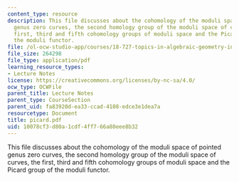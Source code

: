 ```yaml
---
content_type: resource
description: This file discusses about the cohomology of the moduli space of pointed
  genus zero curves, the second homology group of the moduli space of curves, the
  first, third and fifth cohomology groups of moduli space and the Picard group of
  the moduli functor.
file: /ol-ocw-studio-app/courses/18-727-topics-in-algebraic-geometry-intersection-theory-on-moduli-spaces-spring-2006/10078cf3d80a1cdf4ff766a80eee8b32_picard.pdf
file_size: 264298
file_type: application/pdf
learning_resource_types:
- Lecture Notes
license: https://creativecommons.org/licenses/by-nc-sa/4.0/
ocw_type: OCWFile
parent_title: Lecture Notes
parent_type: CourseSection
parent_uid: fa83920d-ea33-ccad-4108-edce3e1dea7a
resourcetype: Document
title: picard.pdf
uid: 10078cf3-d80a-1cdf-4ff7-66a80eee8b32
---
```

This file discusses about the cohomology of the moduli space of pointed genus zero curves, the second homology group of the moduli space of curves, the first, third and fifth cohomology groups of moduli space and the Picard group of the moduli functor.